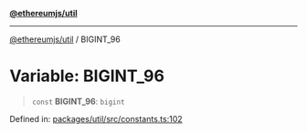 [**@ethereumjs/util**](../README.md)

***

[@ethereumjs/util](../README.md) / BIGINT\_96

# Variable: BIGINT\_96

> `const` **BIGINT\_96**: `bigint`

Defined in: [packages/util/src/constants.ts:102](https://github.com/Dargon789/ethereumjs-monorepo/blob/master/packages/util/src/constants.ts#L102)
